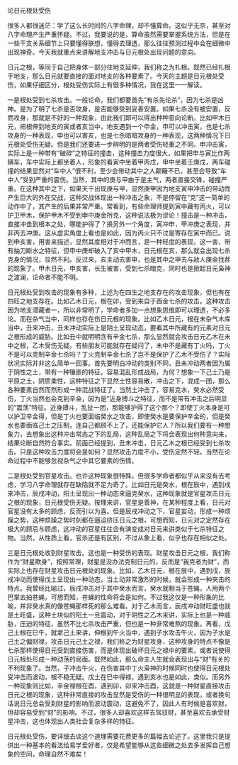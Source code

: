 论日元根处受伤

很多人都很迷茫：学了这么长时间的八字命理，却不懂算命。这似乎无奈，甚至对八字命理产生严重怀疑。不过，我要说的是，算命虽然需要掌握系统方法，但是在一些干支关系细节上只要懂得联想，懂得去理透，那么往往预测过程中会在细微中出现神奇。今天我就重点来讲解地支冲击与日元根处出现问题的意向。

日元之根，等同于自己把身体一部分往地支延伸，我们称之为扎根。既然已经扎根于地支，那么日元就要直接的面对地支的各种要素了。今天的主题是日元根处受伤，如果仔细区分，根处受伤实际上有很多种情况，我在这里一一解读。

一是根处受到七杀攻击。一般论命，我们都要首先“有杀先论杀”，因为七杀是凶神。是为了明了七杀是否攻身，是否能够受到妥善安置。如果七杀没有被安置，反而攻身，那就是不好的一种现象，由此我们即可以得出种种意向论断。比如甲木日元，把根伸到地支的寅或者亥当中，地支遇到一个申金，申可以冲击寅，也是七杀攻身的一种表现，申也可以害亥，也是七杀暗暗攻身的一种表现，这两种情况下日元根处受伤无疑。但是我们还要进一步辨明的是两者受伤轻重之不同。申冲击寅，实际上是一种带有“破碎”之特征的撞击，这种撞击力度很大，如果把申与寅比作两辆车，车中实际上都坐着人，形象的看寅中坐着甲丙戊，申中坐着壬庚戊，两车碰撞的结果显然对“车中人”很不利，至少会带动其中之人颠簸不已，甚至会导致“车中人”受到严重的震伤。当然，其中的庚与甲由于是主气，两者直接交锋，碰撞严重。在这种其中之下，如果天干出现庚与甲，显然庚甲因为地支寅申冲击的带动而产生巨大的外在交战，这种交战体现出一种冲击之象，不是停留在“克”这一简单的动作中了，其产生的后果非常严重。常看到，有些命理师提到寅中藏有丙火，可以护卫甲木，保护甲木不受到申中庚金所克，这种说法极为谬论！撞击是一种冲击，直接冲击到根本之处，哪能护得了？换另外一个角度，寅冲申，甲冲庚之表现，并非丙去冲庚。这从虚实角度上看也是如此，因为丙火只不过是寄存在寅中而已。说到申亥害，用害来描述，显然其度相对于冲而言，是一种轻度的表现。这一害，带有抽刀断水之特征，但申中庚却破入了亥中甲木，日元根在亥，那么就会出现七杀克身的情况，显然不利。反过来，亥主动去害申，也是其中之甲去与敌人庚金找茬的现象了。甲木日元，申亥害，长生被害，受到七杀暗克，同时也是掀起日元枭神之波澜，论命者不能不明。

日元根处受到攻击的现象有多种，上述为在四生之地支存在的攻击现象，但也有在四旺之地支存在。比如乙木日元，根在卯，受到来自于酉金七杀的攻击。这种攻击因为地支潜藏者一，所以非常明了，学命者多加一点想象思维即可以理透，不必多论。而在杂气当中，同样也存在伤日元根的现象。比如乙木日元，根在未杂气木库当中，丑来冲击，丑未冲动实际上是阴土呈现动态，要看其中所藏有的元素对日元之根形成的威胁。比如丑中就明明含有辛金七杀，那么显然就会攻击日元乙木在未中之根，乙木受伤无疑。有些朋友可能就存在疑问了，未中不是藏有丁火吗，丁火不是可以克制辛金七杀吗？丁火克制辛金七杀了岂不是保护了乙木不受伤了？实际状况实际并非这么简单一回事。首先要明白冲动的类别不同，丑未冲动两者因为属于阴性之土，带有一种镶嵌的特征，容易混乱形成战局，为何？想象一下己土乃是平原之土，阴质柔性，这种特征之下显然土性容易散，冲击之下，混成一团，那么各种要素自然而然形成一种混战特征了。当然土冲击了，容易克水，癸水必然受伤，丁火当然也会克到辛金，因为是”近身搏斗之特征，而不是带有冲击之后明显的“震荡”特征。近身搏斗，乱扯一团，那能够护得了这个那个？即使丁火本身是可以护卫辛金得，但是丁火也要面临癸水之攻击，即使癸水是要保护辛金的，但是癸水也要面临己土之压制，连自己都顾不上了，还能保护它人？所以我们要有一种想象力，去想象出这种冲击常态之下的乱局，这种乱局之下将会表现出何种意向来，结果论断自然符合事实。前面已经提到，丑未冲击，日元乙木之根已经受到七杀攻击。只是这种攻击力度将会是如何？显然攻击力度不小，受伤定然不轻。当然在论命过程中不能够忽视杂气之中其它要素的伤情。

二是根处受到官星攻击。也许这种现象很特殊，但很多学命者都似乎从来没有去考虑，学习八字命理就存在缺陷就不足为奇了。比如日元是癸水，根在辰中，遇到戌来冲击，辰戌冲动，阳土呈现出一种动态来逼克癸水，这种现象就是官星攻击日元之根的现象，日元根受伤无疑。按理来讲，官星是善神，在某种程度上看，日元对官星没有太多的顾虑，反而引以为喜。但是辰戌冲动之下，官星妄动，形成一种烦躁之势，这种烦躁之势时刻都在逼迫挤压日元之根，可想而知，日元对之定然存在极大的顾忌与顾虑，这冲动的官星往往会有演变成对日元来讲类似于七杀特征之物。当然，从性质上看，官杀还是有区别，不过从象上看，似乎也存在相似之处。

三是日元根处收到财星攻击。这也是一种受伤的表现。财星攻击日元之根，我们称作为“财星欺身”，按照常理，财星是没办法克制日元的，反而是“我克者为财”，而实际上也存在财星攻击日元根处的现象。比如，乙木日元，根在辰中，遇到戌，辰戌冲动而使得戊土呈现出一种动态，当土动非常激烈的时候，就会形成一种夹击的特点。我曾经比喻过，辰戌冲击对于其中癸水而言，癸水就相当于苍蝇，人用两个巴掌去拍苍蝇，可想而知，苍蝇的性命将会是如何。不过我这仅是一种形象的比喻，并非癸水真的像苍蝇那样死的那么难看。对于乙木而言，辰戌冲动财旺盛也就是土旺盛，这种土块似的阳土一旦震动，对于阴性之乙木来讲，实际上也是一种威胁，压迫的特征，虽然不比七杀攻击严重，但也是一种非常难熬的现象。再看，戊己土根在巳午，就拿己土来讲，伸根到午火当中，遇到子水攻击午火，因为子水是己土之偏财禄，攻击日元己土之禄，我们称之为财星攻身，这种攻身的特点不像是七杀那样使得日元受到直接伤害，而是体现出破坏日元之禄中的要素，或者说使得日元根处形成一种动荡的局面。既然如此，那么命主人生就会表现出与“财”有关的不利现象了。当然，子冲击午火，在伤害其中丁火枭神的时候同时也使得日元根处受冲击而波动，根不稳无疑。戊土在巳中得禄，遇到亥水也是如此，类似。而另外一种现象则比如，辛金禄根在酉，遇到卯，卯来冲击酉，这就是一种财星直接攻击日元之根的现象，这种非常直接的攻击显然是受伤的一种很明显的表现，或者换句话说日元总会受到财星的影响而波动震动，这避免不了，因此人有时候是喜欢财，但却容易受到“财”的影响。不过，很多人却喜欢这样去驾驭财，甚至喜欢去承受财星冲击，这也体现出人类社会复杂多样的特征。

日元根处受伤，要详细去谈这个道理需要花费更多的篇幅去论述了。这里我只是提供出一种基本的看法给易学爱好者，仅是希望能够从这些细微之处去多发挥自己想象的空间，命理自然不难矣！

